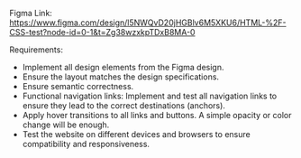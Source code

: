 Figma Link: https://www.figma.com/design/l5NWQvD20jHGBlv6M5XKU6/HTML-%2F-CSS-test?node-id=0-1&t=Zg38wzxkpTDxB8MA-0

Requirements:
- Implement all design elements from the Figma design.
- Ensure the layout matches the design specifications.
- Ensure semantic correctness.
- Functional navigation links: Implement and test all navigation links to ensure they lead to the correct destinations (anchors).
- Apply hover transitions to all links and buttons. A simple opacity or color change will be enough.
- Test the website on different devices and browsers to ensure compatibility and responsiveness.